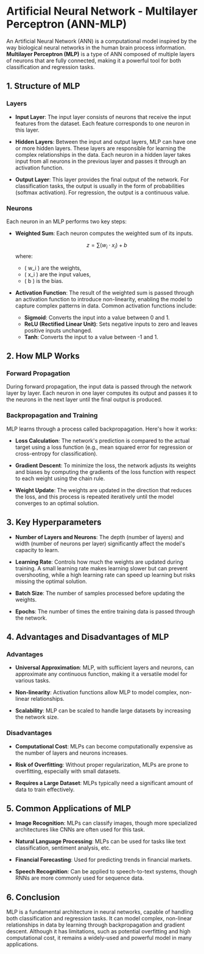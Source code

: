 # Artificial Neural Network - Multilayer Perceptron (ANN-MLP)

An Artificial Neural Network (ANN) is a computational model inspired by the way biological neural networks in the human brain process information. **Multilayer Perceptron (MLP)** is a type of ANN composed of multiple layers of neurons that are fully connected, making it a powerful tool for both classification and regression tasks.

## 1. Structure of MLP

### Layers

- **Input Layer**: The input layer consists of neurons that receive the input features from the dataset. Each feature corresponds to one neuron in this layer.

- **Hidden Layers**: Between the input and output layers, MLP can have one or more hidden layers. These layers are responsible for learning the complex relationships in the data. Each neuron in a hidden layer takes input from all neurons in the previous layer and passes it through an activation function.

- **Output Layer**: This layer provides the final output of the network. For classification tasks, the output is usually in the form of probabilities (softmax activation). For regression, the output is a continuous value.

### Neurons

Each neuron in an MLP performs two key steps:
- **Weighted Sum**: Each neuron computes the weighted sum of its inputs.

  $$ z = \sum (w_i \cdot x_i) + b $$
  where:
    - \( w_i \) are the weights,
    - \( x_i \) are the input values,
    - \( b \) is the bias.

- **Activation Function**: The result of the weighted sum is passed through an activation function to introduce non-linearity, enabling the model to capture complex patterns in data. Common activation functions include:
    - **Sigmoid**: Converts the input into a value between 0 and 1.
    - **ReLU (Rectified Linear Unit)**: Sets negative inputs to zero and leaves positive inputs unchanged.
    - **Tanh**: Converts the input to a value between -1 and 1.

## 2. How MLP Works

### Forward Propagation
During forward propagation, the input data is passed through the network layer by layer. Each neuron in one layer computes its output and passes it to the neurons in the next layer until the final output is produced.

### Backpropagation and Training
MLP learns through a process called backpropagation. Here's how it works:

- **Loss Calculation**: The network's prediction is compared to the actual target using a loss function (e.g., mean squared error for regression or cross-entropy for classification).

- **Gradient Descent**: To minimize the loss, the network adjusts its weights and biases by computing the gradients of the loss function with respect to each weight using the chain rule.

- **Weight Update**: The weights are updated in the direction that reduces the loss, and this process is repeated iteratively until the model converges to an optimal solution.

## 3. Key Hyperparameters

- **Number of Layers and Neurons**: The depth (number of layers) and width (number of neurons per layer) significantly affect the model's capacity to learn.

- **Learning Rate**: Controls how much the weights are updated during training. A small learning rate makes learning slower but can prevent overshooting, while a high learning rate can speed up learning but risks missing the optimal solution.

- **Batch Size**: The number of samples processed before updating the weights.

- **Epochs**: The number of times the entire training data is passed through the network.

## 4. Advantages and Disadvantages of MLP

### Advantages

- **Universal Approximation**: MLP, with sufficient layers and neurons, can approximate any continuous function, making it a versatile model for various tasks.

- **Non-linearity**: Activation functions allow MLP to model complex, non-linear relationships.

- **Scalability**: MLP can be scaled to handle large datasets by increasing the network size.

### Disadvantages

- **Computational Cost**: MLPs can become computationally expensive as the number of layers and neurons increases.

- **Risk of Overfitting**: Without proper regularization, MLPs are prone to overfitting, especially with small datasets.

- **Requires a Large Dataset**: MLPs typically need a significant amount of data to train effectively.

## 5. Common Applications of MLP

- **Image Recognition**: MLPs can classify images, though more specialized architectures like CNNs are often used for this task.

- **Natural Language Processing**: MLPs can be used for tasks like text classification, sentiment analysis, etc.

- **Financial Forecasting**: Used for predicting trends in financial markets.

- **Speech Recognition**: Can be applied to speech-to-text systems, though RNNs are more commonly used for sequence data.

## 6. Conclusion

MLP is a fundamental architecture in neural networks, capable of handling both classification and regression tasks. It can model complex, non-linear relationships in data by learning through backpropagation and gradient descent. Although it has limitations, such as potential overfitting and high computational cost, it remains a widely-used and powerful model in many applications.
